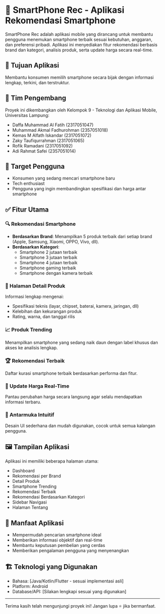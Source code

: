 # 📱 SmartPhone Rec - Aplikasi Rekomendasi Smartphone

SmartPhone Rec adalah aplikasi mobile yang dirancang untuk membantu pengguna menemukan smartphone terbaik sesuai kebutuhan, anggaran, dan preferensi pribadi. Aplikasi ini menyediakan fitur rekomendasi berbasis brand dan kategori, analisis produk, serta update harga secara real-time.

## 📌 Tujuan Aplikasi
Membantu konsumen memilih smartphone secara bijak dengan informasi lengkap, terkini, dan terstruktur.

## 👤 Tim Pengembang
Proyek ini dikembangkan oleh Kelompok 9 - Teknologi dan Aplikasi Mobile, Universitas Lampung:
- Daffa Muhammad Al Fatih (2317051047)
- Muhammad Akmal Fadhurohman (2357051018)
- Kemas M Alfath Iskandar (2317051072)
- Zaky Taufiqurrahman (2317051065)
- Rofik Ramadani (2317051092)
- Adi Rahmat Safei (2357051014)

## 🎯 Target Pengguna
- Konsumen yang sedang mencari smartphone baru
- Tech enthusiast
- Pengguna yang ingin membandingkan spesifikasi dan harga antar smartphone

## ✅ Fitur Utama
### 🔍 Rekomendasi Smartphone
- **Berdasarkan Brand**: Menampilkan 5 produk terbaik dari setiap brand (Apple, Samsung, Xiaomi, OPPO, Vivo, dll).
- **Berdasarkan Kategori**:
  - Smartphone 2 jutaan terbaik
  - Smartphone 3 jutaan terbaik
  - Smartphone 4 jutaan terbaik
  - Smartphone gaming terbaik
  - Smartphone dengan kamera terbaik

### 📄 Halaman Detail Produk
Informasi lengkap mengenai:
- Spesifikasi teknis (layar, chipset, baterai, kamera, jaringan, dll)
- Kelebihan dan kekurangan produk
- Rating, warna, dan tanggal rilis

### 📈 Produk Trending
Menampilkan smartphone yang sedang naik daun dengan label khusus dan akses ke analisis lengkap.

### 🏆 Rekomendasi Terbaik
Daftar kurasi smartphone terbaik berdasarkan performa dan fitur.

### 💸 Update Harga Real-Time
Pantau perubahan harga secara langsung agar selalu mendapatkan informasi terbaru.

### 🎨 Antarmuka Intuitif
Desain UI sederhana dan mudah digunakan, cocok untuk semua kalangan pengguna.

## 🖼️ Tampilan Aplikasi
Aplikasi ini memiliki beberapa halaman utama:
- Dashboard
- Rekomendasi per Brand
- Detail Produk
- Smartphone Trending
- Rekomendasi Terbaik
- Rekomendasi Berdasarkan Kategori
- Sidebar Navigasi
- Halaman Tentang

## 🚀 Manfaat Aplikasi
- Mempermudah pencarian smartphone ideal
- Memberikan informasi objektif dan real-time
- Membantu keputusan pembelian yang cerdas
- Memberikan pengalaman pengguna yang menyenangkan

## 🏗️ Teknologi yang Digunakan
- Bahasa: [Java/Kotlin/Flutter - sesuai implementasi asli]
- Platform: Android
- Database/API: [Silakan lengkapi sesuai yang digunakan]

---

Terima kasih telah mengunjungi proyek ini! Jangan lupa ⭐ jika bermanfaat.
